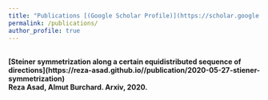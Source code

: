 ```yaml
---
title: "Publications [(Google Scholar Profile)](https://scholar.google.ca/citations?user=SJRiDSAAAAAJ&hl=en)"
permalink: /publications/
author_profile: true
---
```

<br>
<b>[Steiner symmetrization along a certain equidistributed sequence of directions](https://reza-asad.github.io//publication/2020-05-27-stiener-symmetrization)</b> <br> 
<b>Reza Asad, Almut Burchard.
<b>Arxiv, 2020</b>.

